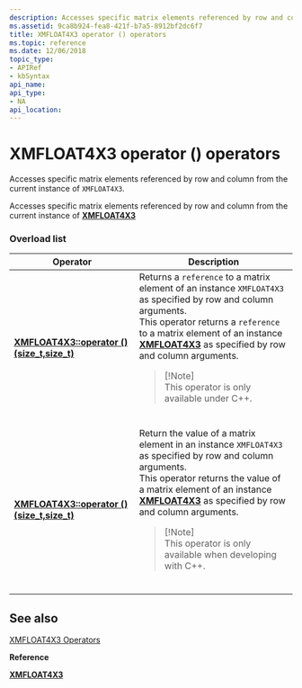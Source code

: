 ```yaml
---
description: Accesses specific matrix elements referenced by row and column from the current instance of XMFLOAT4X3.
ms.assetid: 9ca8b924-fea8-421f-b7a5-8912bf2dc6f7
title: XMFLOAT4X3 operator () operators
ms.topic: reference
ms.date: 12/06/2018
topic_type:
- APIRef
- kbSyntax
api_name: 
api_type:
- NA
api_location: 
---
```


# XMFLOAT4X3 operator () operators

Accesses specific matrix elements referenced by row and column from the current instance of `XMFLOAT4X3`.

Accesses specific matrix elements referenced by row and column from the current instance of [**XMFLOAT4X3**](/windows/win32/api/directxmath/ns-directxmath-xmfloat4x3)

### Overload list




| Operator | Description | 
|----------|-------------|
| <a href="/windows/desktop/api/directxmath/nf-directxmath-xmfloat4x3-operator-function-call(size_t_size_t)"><strong>XMFLOAT4X3::operator () (size_t,size_t)</strong></a> | Returns a <code>reference</code> to a matrix element of an instance <code>XMFLOAT4X3</code> as specified by row and column arguments.<br /> This operator returns a <code>reference</code> to a matrix element of an instance <a href="/windows/desktop/api/directxmath/ns-directxmath-xmfloat4x3"><strong>XMFLOAT4X3</strong></a> as specified by row and column arguments.<br /><blockquote>[!Note]<br />This operator is only available under C++.</blockquote><br /> | 
| <a href="/windows/desktop/api/directxmath/nf-directxmath-xmfloat4x3-operator-function-call(size_t_size_t)"><strong>XMFLOAT4X3::operator () (size_t,size_t)</strong></a> | Return the value of a matrix element in an instance <code>XMFLOAT4X3</code> as specified by row and column arguments. <br /> This operator returns the value of a matrix element of an instance <a href="/windows/desktop/api/directxmath/ns-directxmath-xmfloat4x3"><strong>XMFLOAT4X3</strong></a> as specified by row and column arguments. <br /><blockquote>[!Note]<br />This operator is only available when developing with C++.</blockquote><br /> | 




## See also

<dl> <dt>

[XMFLOAT4X3 Operators](ovw-xmfloat4x3-operators.md)
</dt> <dt>

**Reference**
</dt> <dt>

[**XMFLOAT4X3**](/windows/win32/api/directxmath/ns-directxmath-xmfloat4x3)
</dt> </dl>

 

 
